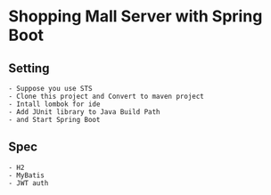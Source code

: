 # Shopping Mall Server with Spring Boot

## Setting
	- Suppose you use STS
	- Clone this project and Convert to maven project
	- Intall lombok for ide
	- Add JUnit library to Java Build Path
	- and Start Spring Boot

## Spec
	- H2
	- MyBatis
	- JWT auth